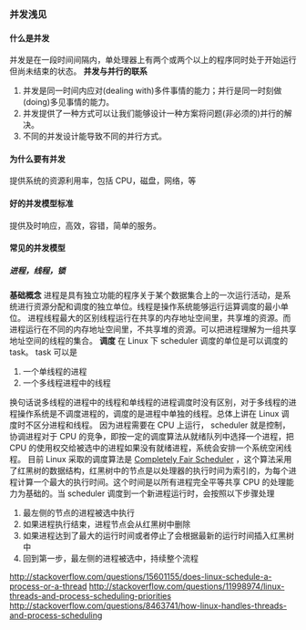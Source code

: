 ### 并发浅见

#### 什么是并发

并发是在一段时间间隔内，单处理器上有两个或两个以上的程序同时处于开始运行但尚未结束的状态。
**并发与并行的联系**
1. 并发是同一时间内应对(dealing with)多件事情的能力；并行是同一时刻做(doing)多见事情的能力。
2. 并发提供了一种方式可以让我们能够设计一种方案将问题(非必须的)并行的解决。
3. 不同的并发设计能导致不同的并行方式。

#### 为什么要有并发
提供系统的资源利用率，包括 CPU，磁盘，网络，等

#### 好的并发模型标准
提供及时响应，高效，容错，简单的服务。

#### 常见的并发模型
##### 进程，线程，锁
**基础概念**
进程是具有独立功能的程序关于某个数据集合上的一次运行活动，是系统进行资源分配和调度的独立单位。线程是操作系统能够运行运算调度的最小单位。
进程线程最大的区别线程运行在共享的内存地址空间里，共享堆的资源。而进程运行在不同的内存地址空间里，不共享堆的资源。可以把进程理解为一组共享地址空间的线程的集合。
**调度**
在 Linux 下 scheduler 调度的单位是可以调度的 task。
task 可以是

 1. 一个单线程的进程
 2. 一个多线程进程中的线程
 
换句话说多线程的进程中的线程和单线程的进程调度时没有区别，对于多线程的进程操作系统是不调度进程的，调度的是进程中单独的线程。总体上讲在 Linux 调度时不区分进程和线程。
因为进程需要在 CPU 上运行， scheduler 就是控制，协调进程对于 CPU 的竞争，即按一定的调度算法从就绪队列中选择一个进程，把 CPU 的使用权交给被选中的进程如果没有就绪进程，系统会安排一个系统空闲线程。
目前 Linux 采取的调度算法是 [Completely Fair Scheduler][1] ，这个算法采用了红黑树的数据结构，红黑树中的节点是以处理器的执行时间为索引的，为每个进程计算一个最大的执行时间。这个时间是以所有进程完全平等共享 CPU 的处理能力为基础的。当 scheduler 调度到一个新进程运行时，会按照以下步骤处理

 1. 最左侧的节点的进程被选中执行
 2. 如果进程执行结束，进程节点会从红黑树中删除
 3. 如果进程达到了最大的运行时间或者停止了会根据最新的运行时间插入红黑树中
 4. 回到第一步，最左侧的进程被选中，持续整个流程

http://stackoverflow.com/questions/15601155/does-linux-schedule-a-process-or-a-thread
http://stackoverflow.com/questions/11998974/linux-threads-and-process-scheduling-priorities
http://stackoverflow.com/questions/8463741/how-linux-handles-threads-and-process-scheduling


  [1]: https://www.wikiwand.com/en/Completely_Fair_Scheduler
